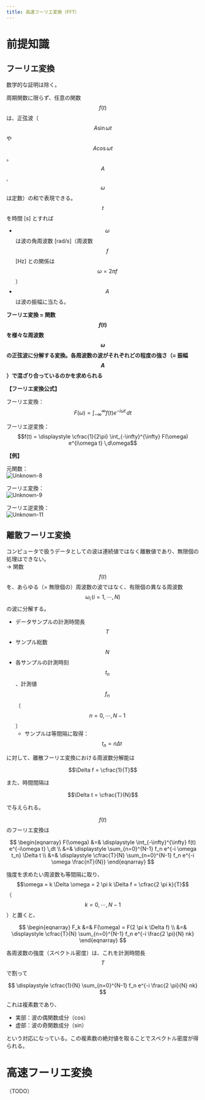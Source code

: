 ```yaml
---
title: 高速フーリエ変換（FFT）
---
```


# 前提知識

## フーリエ変換

数学的な証明は除く。

周期関数に限らず、任意の関数 $$f(t)$$ は、正弦波（$$A \sin{\omega t}$$や$$A \cos{\omega t}$$。$$A$$, $$\omega$$ は定数）の和で表現できる。  
$$t$$ を時間 [s] とすれば
- $$\omega$$ は波の角周波数 [rad/s]（周波数 $$f$$ [Hz] との関係は $$\omega = 2\pi f$$）
- $$A$$ は波の振幅に当たる。

**フーリエ変換 = 関数 $$f(t)$$ を様々な周波数 $$\omega$$ の正弦波に分解する変換。各周波数の波がそれぞれどの程度の強さ（= 振幅 $$A$$）で混ざり合っているのかを求められる**

**【フーリエ変換公式】**

フーリエ変換：  
$$F(\omega) = \displaystyle \int_{-\infty}^{\infty} f(t) e^{-i\omega t} \,dt$$

フーリエ逆変換：  
$$f(t) = \displaystyle \cfrac{1}{2\pi} \int_{-\infty}^{\infty} F(\omega) e^{i\omega t} \,d\omega$$

**【例】**

元関数：  
![Unknown-8](https://user-images.githubusercontent.com/13412823/75129130-f16d8f00-570a-11ea-8ee4-2eaf3b77bda9.png)

フーリエ変換：  
![Unknown-9](https://user-images.githubusercontent.com/13412823/75129129-f0d4f880-570a-11ea-8cc1-388e2d361fb5.png)

フーリエ逆変換：  
![Unknown-11](https://user-images.githubusercontent.com/13412823/75129160-12ce7b00-570b-11ea-9300-3e9b341a6c6f.png)


## 離散フーリエ変換

コンピュータで扱うデータとしての波は連続値ではなく離散値であり、無限個の処理はできない。  
→ 関数 $$f(t)$$ を、あらゆる（= 無限個の）周波数の波ではなく、有限個の異なる周波数 $$\omega_i\,(i = 1, \cdots , N)$$ の波に分解する。

- データサンプルの計測時間長 $$T$$
- サンプル総数 $$N$$
- 各サンプルの計測時刻 $$t_n$$、計測値 $$f_n$$（$$n = 0, \cdots, N-1$$）
  - サンプルは等間隔に取得：$$t_n = n \Delta t$$

に対して、離散フーリエ変換における周波数分解能は

$$\Delta f = \cfrac{1}{T}$$

また、時間間隔は

$$\Delta t = \cfrac{T}{N}$$

で与えられる。

$$f(t)$$ のフーリエ変換は

$$
\begin{eqnarray}
F(\omega) &=& \displaystyle \int_{-\infty}^{\infty} f(t) e^{-i\omega t} \,dt \\
 &=& \displaystyle \sum_{n=0}^{N-1} f_n e^{-i \omega t_n} \Delta t \\
 &=& \displaystyle \cfrac{T}{N} \sum_{n=0}^{N-1} f_n e^{-i \omega \frac{nT}{N}}
\end{eqnarray}
$$

強度を求めたい周波数も等間隔に取り、$$\omega = k \Delta \omega = 2 \pi k \Delta f = \cfrac{2 \pi k}{T}$$（$$k = 0, \cdots, N-1$$）と置くと、

$$
\begin{eqnarray}
F_k &=& F(\omega) = F(2 \pi k \Delta f) \\
 &=& \displaystyle \cfrac{T}{N} \sum_{n=0}^{N-1} f_n e^{-i \frac{2 \pi}{N} nk}
\end{eqnarray}
$$

各周波数の強度（スペクトル密度）は、これを計測時間長 $$T$$ で割って

$$
\displaystyle \cfrac{1}{N} \sum_{n=0}^{N-1} f_n e^{-i \frac{2 \pi}{N} nk}
$$

これは複素数であり、

- 実部：波の偶関数成分（cos）
- 虚部：波の奇関数成分（sin）

という対応になっている。この複素数の絶対値を取ることでスペクトル密度が得られる。


# 高速フーリエ変換

（TODO）
